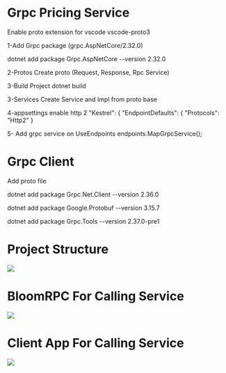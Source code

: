 # Grpc Pricing Service

Enable proto extension for vscode
vscode-proto3

1-Add Grpc package
(grpc.AspNetCore/2.32.0)

dotnet add package Grpc.AspNetCore --version 2.32.0

2-Protos
 Create proto (Request, Response, Rpc Service)

3-Build Project
  dotnet build

3-Services
  Create Service and Impl from proto base

4-appsettings enable http 2
  "Kestrel": {
    "EndpointDefaults": {
      "Protocols": "Http2"
    }

5- Add grpc service on UseEndpoints
endpoints.MapGrpcService<PricingService>();

# Grpc Client

Add proto file

dotnet add package Grpc.Net.Client --version 2.36.0

dotnet add package Google.Protobuf --version 3.15.7

dotnet add package Grpc.Tools --version 2.37.0-pre1

# Project Structure

<img src="https://i.ibb.co/48f02PX/Screen-Shot-2021-04-04-at-17-14-16.png"/>

# BloomRPC For Calling Service

<img src="https://i.ibb.co/bW48Ggz/Screen-Shot-2021-04-04-at-16-23-26.png"/>

# Client App For Calling Service

<img src="https://i.ibb.co/0nHJgC6/Screen-Shot-2021-04-04-at-17-08-37.png"/>



